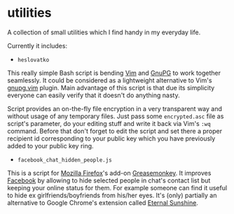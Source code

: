 utilities
=========

A collection of small utilities which I find handy in my everyday life.

Currently it includes:


* `heslovatko`

 This really simple Bash script is bending [Vim](http://www.vim.org/) and
[GnuPG](http://www.gnupg.org/) to work together seamlessly. It could be
considered as a lightweight alternative to Vim's
[gnupg.vim](http://www.vim.org/scripts/script.php?script_id=3645) plugin. Main
advantage of this script is that due its simplicity everyone can easily verify
that it doesn't do anything nasty.

 Script provides an on-the-fly file encryption in a very transparent way and
without usage of any temporary files. Just pass some `encrypted.asc` file as
script's parameter, do your editing stuff and write it back via Vim's `:wq`
command. Before that don't forget to edit the script and set there a proper
recipient id corresponding to your public key which you have previously added
to your public key ring.


* `facebook_chat_hidden_people.js`

 This is a script for [Mozilla Firefox](https://www.mozilla.org/firefox/)'s
add-on [Greasemonkey](https://addons.mozilla.org/firefox/addon/greasemonkey/).
It improves [Facebook](https://www.facebook.com/) by allowing to hide selected
people in chat's contact list but keeping your online status for them. For
example someone can find it useful to hide ex girlfriends/boyfriends from
his/her eyes. It's (only) partially an alternative to Google Chrome's
extension called
[Eternal Sunshine](https://chrome.google.com/webstore/detail/eternal-sunshine/feekljflolojpmfccnopoppafimmmlbg).
